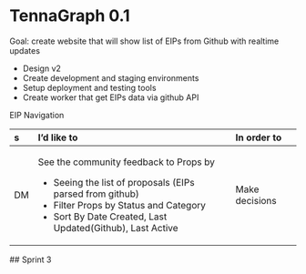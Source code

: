 # TennaGraph 0.1

Goal: create website that will show list of EIPs from Github with realtime updates

* Design v2
* Create development and staging environments
* Setup deployment and testing tools
* Create worker that get EIPs data via github API

EIP Navigation

<table>
  <thead>
    <tr>
      <th style="text-align:left"><b>s</b>
      </th>
      <th style="text-align:left"><b>I&#x2019;d like to</b>
      </th>
      <th style="text-align:left"><b>In order to</b>
      </th>
    </tr>
  </thead>
  <tbody>
    <tr>
      <td style="text-align:left">DM</td>
      <td style="text-align:left">
        <p>See the community feedback to Props by</p>
        <ul>
          <li>Seeing the list of proposals (EIPs parsed from github)</li>
          <li>Filter Props by Status and Category</li>
          <li>Sort By Date Created, Last Updated(Github), Last Active</li>
        </ul>
      </td>
      <td style="text-align:left">Make decisions</td>
    </tr>
  </tbody>
</table>## Sprint 3

